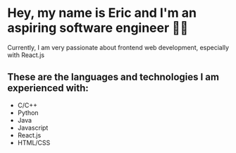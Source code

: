 <h1>Hey, my name is Eric and I'm an aspiring software engineer 🙋‍♂️</h1>
Currently, I am very passionate about frontend web development, especially with React.js
<h2>These are the languages and technologies I am experienced with: </h2>

* C/C++
* Python
* Java
* Javascript
* React.js
* HTML/CSS
